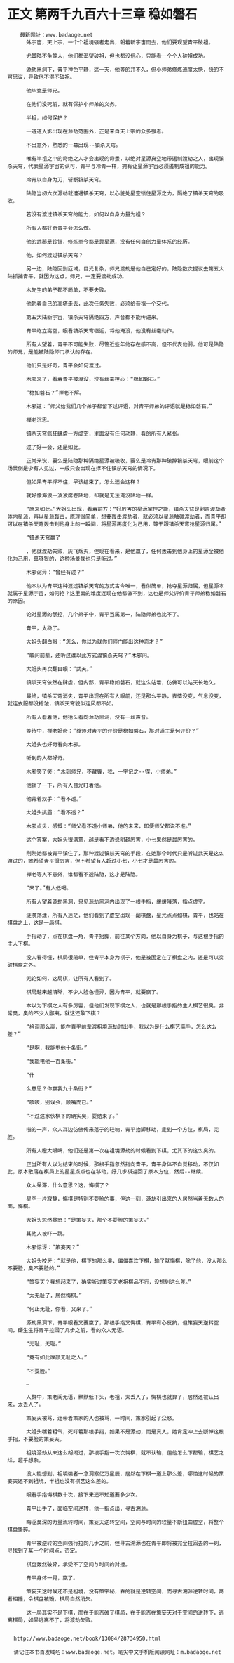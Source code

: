 # 正文 第两千九百六十三章 稳如磐石
        最新网址：www.badaoge.net
          外宇宙，天上宗，一个个祖境强者走出，朝着新宇宙而去，他们要观望青平破祖。
      
          尤其陆不争等人，他们都渴望破祖，但也都没信心，只能看一个个人破祖成功。
      
          源劫黑洞下，青平神色平静，这一天，他等的并不久，但小师弟修炼速度太快，快的不可思议，导致他不得不破祖。
      
          他毕竟是师兄。
      
          在他们没死前，就有保护小师弟的义务。
      
          半祖，如何保护？
      
          一道道人影出现在源劫范围外，正是来自天上宗的众多强者。
      
          不出意外，熟悉的一幕出现--镇杀天穹。
      
          唯有半祖之中的奇绝之人才会出现的奇景，以绝对星源真空地带遏制渡劫之人，出现镇杀天穹，代表星源宇宙的认可，青平与冷青一样，拥有让星源宇宙必须遏制成祖的能力。
      
          冷青以自身为刀，斩断镇杀天穹。
      
          陆隐当初六次源劫就遭遇镇杀天穹，以心脏处星空锁住星源之力，隔绝了镇杀天穹的吸收。
      
          若没有渡过镇杀天穹的能力，如何以自身力量为祖？
      
          所有人都好奇青平会怎么做。
      
          他的武器是铃铛，修炼至今都是靠星源，没有任何自创力量体系的经历。
      
          他，如何渡过镇杀天穹？
      
          另一边，陆隐回到厄域，目光复杂，师兄渡劫是他自己定好的，陆隐数次提议去第五大陆抓捕青平，就因为这点，师兄，一定要渡劫成功。
      
          木先生的弟子都不简单，不要失败。
      
          他朝着自己的高塔走去，此次任务失败，必须给昔祖一个交代。
      
          第五大陆新宇宙，镇杀天穹隔绝四方，声音都不能传进来。
      
          青平屹立高空，眼看镇杀天穹临近，将他淹没，他没有丝毫动作。
      
          所有人望着，青平不可能失败，尽管近些年他存在感不高，但不代表他弱，他可是陆隐的师兄，是能被陆隐师门承认的存在。
      
          他们只是好奇，青平会如何渡过。
      
          木邪来了，看着青平被淹没，没有丝毫担心：“稳如磐石。”
      
          “稳如磐石？”禅老不解。
      
          木邪道：“师父给我们几个弟子都留下过评语，对青平师弟的评语就是稳如磐石。”
      
          禅老沉思。
      
          镇杀天穹疯狂肆虐一方虚空，里面没有任何动静，看的所有人紧张。
      
          过了好一会，还是如此。
      
          正常来说，要么是陆隐那种隔绝星源被吸收，要么是冷青那种破掉镇杀天穹，眼前这个场景倒是少有人见过，一般只会出现在撑不住镇杀天穹的情况下。
      
          但如果青平撑不住，早该结束了，怎么还会这样？
      
          就好像海浪一波波席卷陆地，却就是无法淹没陆地一样。
      
          “原来如此。”大姐头出现，看着前方：“好厉害的星源掌控之能，镇杀天穹是剥离渡劫者体内星源，再以星源轰击，原理很简单，想要轰击渡劫者，就必须以星源触碰渡劫者，而青平却可以在镇杀天穹轰击到他身上的一瞬间，将星源再度化为己用，等于跟镇杀天穹抢星源归属。”
      
          “镇杀天穹赢了
      
          ，他就渡劫失败，灰飞烟灭，但现在看来，是他赢了，任何轰击到他身上的星源全被他化为己用，真够狠的，这种场景我也只是听过。”
      
          木邪诧异：“曾经有过？”
      
          他本以为青平这种渡过镇杀天穹的方式古今唯一，看似简单，抢夺星源归属，但星源本就属于星源宇宙，如何抢？这里面的难度连现在他都做不到，这也是师父评价青平师弟稳如磐石的原因。
      
          论对星源的掌控，几个弟子中，青平当属第一，陆隐师弟也比不了。
      
          青平，太稳了。
      
          大姐头翻白眼：“怎么，你以为就你们师门能出这种奇才？”
      
          “敢问前辈，还听过谁以此方式渡镇杀天穹？”木邪问。
      
          大姐头再次翻白眼：“武天。”
      
          镇杀天穹依然在肆虐，但内部，青平稳如磐石，就这么站着，仿佛可以站天长地久。
      
          最终，镇杀天穹消失，青平出现在所有人眼前，还是那么平静，表情没变，气息没变，就连衣服都没褶皱，镇杀天穹貌似连风都不如。
      
          所有人看着他，他抬头看向源劫黑洞，没有一丝声音。
      
          等待中，禅老好奇：“尊师对青平的评价是稳如磐石，那对道主是何评价？”
      
          大姐头也好奇看向木邪。
      
          听到的人都好奇。
      
          木邪笑了笑：“木刻师兄，不藏锋，我，一字记之--锲，小师弟。”
      
          他顿了一下，所有人目光盯着他。
      
          他背着双手：“看不透。”
      
          大姐头挑眉：“看不透？”
      
          木邪点头，感慨：“师父看不透小师弟，他的未来，即便师父都说不准。”
      
          这个答案，大姐头很满意，越是看不透说明越厉害，小七果然是最厉害的。
      
          刚刚她都被青平镇住了，那种渡过镇杀天穹的手段，在她那个时代只是听过武天是这么渡过的，她希望青平很厉害，但不希望有人超过小七，小七才是最厉害的。
      
          禅老等人不意外，谁都看不透陆隐，这才是陆隐。
      
          “来了。”有人低喝。
      
          所有人望着源劫黑洞，只见源劫黑洞内出现了一根手指，缓缓降落，指点虚空。
      
          涟漪荡漾，所有人迷茫，他们看到了虚空出现一副棋盘，星光点点如棋，青平，也站在棋盘之上，这是一局棋。
      
          手指动了，点在棋盘一角，青平抬脚，前往某个方向，他以自身为棋子，与这根手指的主人下棋。
      
          没人看得懂，棋局很简单，但青平本身为棋子，他是被固定在了棋盘之内，还是可以突破棋盘之外。
      
          无论如何，这局棋，让所有人看到了。
      
          棋局越来越清晰，不少人脸色怪异，因为青平，就要赢了。
      
          本以为下棋之人有多厉害，但他们发现下棋之人，也就是那根手指的主人棋艺很臭，非常臭，臭的不少人鄙夷，就这还敢下棋？
      
          “格调那么高，能在青平前辈渡祖境源劫时出手，我以为是什么棋艺高手，怎么这么差？”
      
          “是啊，我能甩他十条街。”
      
          “我能甩他一百条街。”
      
          “什
      
          么意思？你赢我九十条街？”
      
          “咳咳，别误会，顺嘴而已。”
      
          “不过这家伙棋下的确实臭，要结束了。”
      
          啪的一声，众人耳边仿佛传来落子的轻响，青平抬脚移动，走到一个方位，棋局，完胜。
      
          所有人瞪大眼睛，他们还是第一次在祖境源劫的时候看到下棋，尤其下的这么臭的。
      
          正当所有人以为结束的时候，那根手指忽然指向青平，青平身体不自觉移动，不仅如此，原本散落在棋局上的星星点点也在移动，好几步棋返回了原本方位，然后--继续。
      
          众人呆滞，什么意思？这，悔棋了？
      
          星空一片寂静，悔棋是特别不要脸的事，但这一刻，源劫引出来的人居然当着无数人的面，悔棋。
      
          大姐头忽然暴怒：“是策妄天，那个不要脸的策妄天。”
      
          其他人被吓一跳。
      
          木邪惊讶：“策妄天？”
      
          大姐头咬牙：“就是他，棋下的那么臭，偏偏喜欢下棋，输了就悔棋，除了他，没人那么不要脸，臭不要脸的。”
      
          “策妄天？我想起来了，确实听过策妄天老祖棋品不行，没想到这么差。”
      
          “太无耻了，居然悔棋。”
      
          “何止无耻，你看，又来了。”
      
          源劫黑洞下，青平眼看又要赢了，那根手指又悔棋，青平有心反抗，但策妄天逆转空间，硬生生将青平拉回了几步之前，看的众人无语。
      
          “无耻，无耻。”
      
          “竟有如此厚颜无耻之人。”
      
          “不要脸。”
      
          …
      
          人群中，策老阎无语，默默低下头，老祖，太丢人了，悔棋也就算了，居然还被认出来，太丢人了。
      
          策妄天被骂，连带着策家的人也被骂，一时间，策家引起了众怒。
      
          大姐头喘着粗气，死盯着那根手指，如果不是源劫，而是真人，她肯定冲上去断掉这根手指，不要脸的策妄天。
      
          祖境源劫从未这么胡闹过，那根手指一次次悔棋，就不认输，但他怎么下都输，棋艺之烂，超乎想象。
      
          没人能想到，祖境强者一念洞察亿万星辰，居然在下棋一道上那么差，哪怕这时候的策妄天还不到祖境，半祖也没有棋艺这么差的。
      
          眼看手指悔棋数十次，接下来还不知道要多少次。
      
          青平出手了，面临空间逆转，他一指点出，寻古溯源。
      
          晦涩莫深的力量流转时间，策妄天逆转空间，空间与时间的较量不断扭曲虚空，将整个棋盘撕碎。
      
          青平被逆转的空间强行拉向几步之前，但寻古溯源也在青平即将被完全拉回去的一刻，寻找到了某一个时间点，否定。
      
          棋盘轰然破碎，承受不了空间与时间的对撞。
      
          青平身体一晃，赢了。
      
          策妄天这时候还不是祖境，没有策字秘，靠的就是逆转空间，而寻古溯源逆转时间，两者相撞，令棋盘被毁，棋局自然消失。
      
          这一局其实不是下棋，而在于能否破了棋局，在于能否在策妄天对于空间的逆转下，逃离棋局，如果逃离不了，将渡劫失败。
      
      
      http://www.badaoge.net/book/13084/28734950.html
      
      请记住本书首发域名：www.badaoge.net。笔尖中文手机版阅读网址：m.badaoge.net